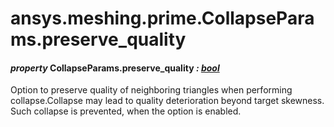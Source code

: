 # ansys.meshing.prime.CollapseParams.preserve_quality



#### *property* CollapseParams.preserve_quality *: [bool](https://docs.python.org/3.11/library/functions.html#bool)*

Option to preserve quality of neighboring triangles when performing collapse.Collapse may lead to quality deterioration beyond target skewness. Such collapse is prevented, when the option is enabled.

<!-- !! processed by numpydoc !! -->
